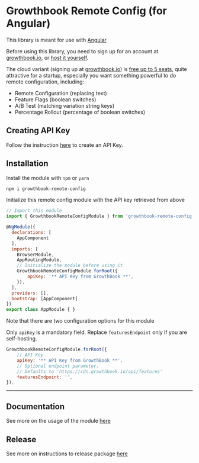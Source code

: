 # Growthbook Remote Config (for Angular)

This library is meant for use with [Angular](https://angular.io/)

Before using this library, you need to sign up for an account at [growthbook.io](https://www.growthbook.io/), or [host it yourself](https://docs.growthbook.io/self-host). 

The cloud variant (signing up at [growthbook.io](https://www.growthbook.io/)) is [free up to 5 seats](https://www.growthbook.io/pricing), quite attractive for a startup, especially you want something powerful to do remote configuration, including:
- Remote Configuration (replacing text)
- Feature Flags (boolean switches)
- A/B Test (matching variation string keys)
- Percentage Rollout (percentage of boolean switches)

## Creating API Key

Follow the instruction [here](https://docs.growthbook.io/app/api#creating-api-keys) to create an API Key.

## Installation

Install the module with `npm` or `yarn`

```bash
npm i growthbook-remote-config
```

Initialize this remote config module with the API key retrieved from above

```javascript
// Import this module
import { GrowthbookRemoteConfigModule } from 'growthbook-remote-config';

@NgModule({
  declarations: [
    AppComponent
  ],
  imports: [
    BrowserModule,
    AppRoutingModule,
    // Initialize the module before using it 
    GrowthbookRemoteConfigModule.forRoot({
        apiKey: '** API Key from GrowthBook **',
    }),
  ],
  providers: [],
  bootstrap: [AppComponent]
})
export class AppModule { }
```

Note that there are two configuration options for this module

Only `apiKey` is a mandatory field. Replace `featuresEndpoint` only if you are self-hosting.

```javascript
GrowthbookRemoteConfigModule.forRoot({
    // API Key
    apiKey: '** API Key from GrowthBook **',
    // Optional endpoint parameter. 
    // Defaults to 'https://cdn.growthbook.io/api/features'
    featuresEndpoint: '',
}),
```

---

## Documentation

See more on the usage of the module [here](https://weiyuan-lane.github.io/growthbook-remote-config)

## Release

See more on instructions to release package [here](https://angular.io/guide/creating-libraries#publishing-your-library)